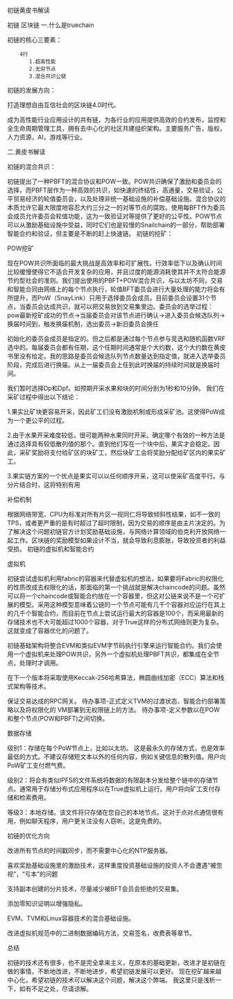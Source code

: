初链黄皮书解读

初链 区块链 
一.什么是truechain

初链的核心三要素：

        4行
           1.超高性能
           2.无穷节点
           3.混合共识公链
初链的发展方向：

打造理想自由互信社会的区块链4.0时代。

成为高性能行业应用设计的共有链，为各行业的应用提供高效的合约发布，监控和全生命周期管理工具，拥有去中心化的社区共建组织架构。主要服务广告，版权，人力资源，AI，游戏等行业。

二.黄皮书解读

初链的混合共识：

初链提出了一种PBFT的混合协议和POW一致。POW共识确保了激励和委员会的选择，而PBFT层作为一种高效的共识，如快速的终结性，高通量，交易验证，公平贸易经济的轮值委员会，以及处理非统一基础设施的补偿基础设施。混合协议的本质允许它最大限度地容忍大约三分之一的对等节点的腐败。使用每BFT作为委员会成员允许委员会轮值功能，这为一致验证对等提供了更好的公平性。POW节点可以从激励基础设施中受益，同时它们也是较慢的Snailchain的一部分，帮助部署智能合约和验证，但主要是不断的赶上快速链。
初链的挖矿：

POW挖矿

现在POW共识所面临的最大挑战是高效率和可扩展性。行效率低下以及确认时间比较缓慢使得它不适合开发复杂的应用，并且过度的能源消耗使其并不太符合能源节约型社会的准则。我们提出使用的PBFT+POW混合共识，与以太坊不同，交易和智能合同由网络上的每个节点执行，轮值BFT委员会进行大量处理的能力将会有所提升，而PoW（SnayLink）只用于选择委员会成员。目前委员会设置31个节点，当委员会达成共识，就可以把交易放到交易集里边。委员会的选举过程：pow最新挖矿成功的节点->当届委员会对该节点进行确认->进入委员会候选队列->换届时间到，触发换届机制，选出委员->新旧委员会换任

初始化的委员会成员是指定的。但之后都是通过每个节点参与竞选和随机函数VRF选中的。每届委员会都有任期，这个任期时间通常是个大约数，这个大约数在黄皮书里没有给定。我的思路是委员会候选队列节点数量达到指定值，就进入选举委员阶段，完成后进行换届。从上一届委员会上任到此时换届的持续时间就是换届时间。

我们暂时选择Dp和Dpf。如预期开采水果和块的时间分别为1秒和10分钟。
我们在采矿过程中得出以下结论：

1.果实比矿块更容易开采，因此矿工们没有激励机制或形成采矿池。这使得PoW成为一个更公平的过程。

2.由于水果开采难度较低，很可能两种水果同时开采。确定哪个有效的一种方法是通过选择具有较低散列值的那个。直到他们写在一个块中后，果实才会稳定。因此，采矿奖励将支付给矿区的块矿工，然后块矿工会将奖励分配给矿区内的果实矿工。

3.果实链方案的一个优点是果实可以以任何顺序开采，这可以使采矿高度平行。与分片结合时，这将特别有用

补偿机制

根据网络带宽、CPU为标准对所有片区一视同仁将导致倾斜性结果，如不一致的TPS，或者更严重的是有时超过了超时限制，因为交易的顺序是由主片决定的。为了解决这个问题初链官方计划奖励基础设施，与网络计算领域的伯克利开放网络一起工作。区块链的奖励模型如果设计不当，就会导致利息膨胀，导致投资者的利益受损。
初链的虚拟机和智能合约

虚拟机

初链尝试虚拟机利用fabric的容器来代替虚拟机的想法，如果要将Fabric的权限化的性质改成去权限化的话，那面临的第一个挑战就是解决chaincode的问题。虽然可以将一个chaincode或智能合约放在一个容器里，但这对公链来说不是一个可扩展的模型。采用这种模型意味着公链的一个节点可能有几千个容器对应运行在其上的几千个智能合约，而目前在节点上尝试运行最大的容器是100个，而采用最新的存储技术也不大可能超过1000个容器，对于True这样的分布式网络则更为复杂。这就变成了容器优化的问题了。

初链基础架构将整合EVM和类似EVM字节码执行引擎来运行智能合约。我们会使用一个虚拟机来处理POW共识，另外一个虚拟机处理PBFT共识，都集成在全节点，处理时才调用。

在下一个版本将采取使用Keccak-256哈希算法，椭圆曲线加密（ECC）算法和栈式架构等技术。

保证交易达成的RPC网关。 待办事项-正式定义TVM的过渡状态、智能合约部署策略以及将权限化的 VM部署到无权限链上的方法。 待办事项-定义参数以在POW和整个节点(POW和PBFT)之间切换。

数据存储

级别1：存储在每个PoW节点上，比如以太坊。 这是最永久的存储方式，也是效率最低的方式。不建议存储短文本以外的任何内容，例如关键信息的散列值。用户向PoW矿工支付燃气费。

级别2：将会有类似IPFS的文件系统将数据的有限副本分发给整个链中的存储节点。通常用于存储分布式应用程序以在True虚拟机上运行。用户将向矿工支付存储和检索费用。

等级3：本地存储。该文件将只存储在您自己的本地节点。这对于点对点通信很有用，例如聊天程序，用户更关注没有人窃听。这是免费的。

初链的优化方向

改进所有节点的时间戳同步，而不需要中心化的NTP服务器。

喜欢奖励基础设施里的激励技术，这样重度投资基础设施的投资人不会遭遇“被忽视”，“亏本”的问题

支持副本创建的分片技术，尽量减少被BFT会员会拒绝的交易集。

添加零知识证明以增强隐私。

EVM、TVM和Linux容器技术的混合基础设施。

改进虚拟机规范中的二进制数据编码方法，交易签名，收费表等章节。

总结

初链的技术还有很多，也不是完全拿来主义，在原本的基础更新，改进才是初链在做的事情，不断地改进，不断地进步，希望初链发展可以更好。
现在挖矿越来越中心化，希望初链的技术可以解决这个问题，解决这个弊端。
我这里只是浅析一下，如有不足之处，尽请谅解。
